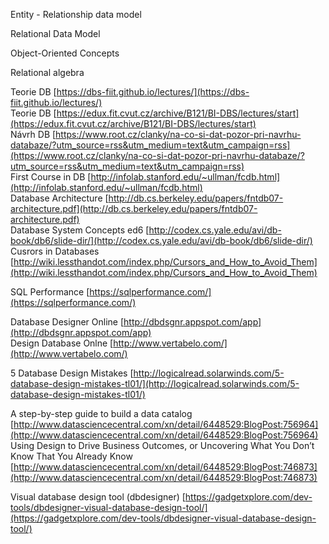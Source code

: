 Entity - Relationship data model  
  
Relational Data Model  
  
Object-Oriented Concepts  
  
Relational algebra  
  
  
  
  
Teorie DB [https://dbs-fiit.github.io/lectures/](https://dbs-fiit.github.io/lectures/)  
Teorie DB [https://edux.fit.cvut.cz/archive/B121/BI-DBS/lectures/start](https://edux.fit.cvut.cz/archive/B121/BI-DBS/lectures/start)  
Návrh DB [https://www.root.cz/clanky/na-co-si-dat-pozor-pri-navrhu-databaze/?utm_source=rss&utm_medium=text&utm_campaign=rss](https://www.root.cz/clanky/na-co-si-dat-pozor-pri-navrhu-databaze/?utm_source=rss&utm_medium=text&utm_campaign=rss)  
First Course in DB [http://infolab.stanford.edu/~ullman/fcdb.html](http://infolab.stanford.edu/~ullman/fcdb.html)  
Database Architecture [http://db.cs.berkeley.edu/papers/fntdb07-architecture.pdf](http://db.cs.berkeley.edu/papers/fntdb07-architecture.pdf)  
Database System Concepts ed6 [http://codex.cs.yale.edu/avi/db-book/db6/slide-dir/](http://codex.cs.yale.edu/avi/db-book/db6/slide-dir/)  
Cusrors in Databases [http://wiki.lessthandot.com/index.php/Cursors_and_How_to_Avoid_Them](http://wiki.lessthandot.com/index.php/Cursors_and_How_to_Avoid_Them)  
  
SQL Performance [https://sqlperformance.com/](https://sqlperformance.com/)  
  
Database Designer Online [http://dbdsgnr.appspot.com/app](http://dbdsgnr.appspot.com/app)  
Design Database Onlne [http://www.vertabelo.com/](http://www.vertabelo.com/)  
  
5 Database Design Mistakes [http://logicalread.solarwinds.com/5-database-design-mistakes-tl01/](http://logicalread.solarwinds.com/5-database-design-mistakes-tl01/)  
  
A step-by-step guide to build a data catalog [http://www.datasciencecentral.com/xn/detail/6448529:BlogPost:756964](http://www.datasciencecentral.com/xn/detail/6448529:BlogPost:756964)  
Using Design to Drive Business Outcomes, or Uncovering What You Don’t Know That You Already Know [http://www.datasciencecentral.com/xn/detail/6448529:BlogPost:746873](http://www.datasciencecentral.com/xn/detail/6448529:BlogPost:746873)  
  
Visual database design tool (dbdesigner) [https://gadgetxplore.com/dev-tools/dbdesigner-visual-database-design-tool/](https://gadgetxplore.com/dev-tools/dbdesigner-visual-database-design-tool/)